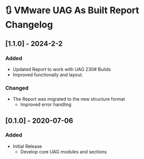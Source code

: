 # :arrows_clockwise: VMware UAG As Built Report Changelog

## [1.1.0] - 2024-2-2

### Added

- Updated Report to work with UAG 230# Builds
- Improved functionally and layout.

### Changed

- The Report was migrated to the new structure format
  - Improved error handling

## [0.1.0] - 2020-07-06

### Added

- Initial Release
  - Develop core UAG modules and sections
